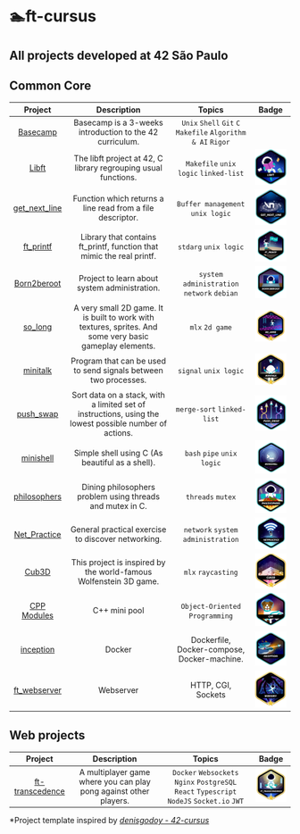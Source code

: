 # 🏊ft-cursus

## All projects developed at 42 São Paulo


## Common Core

|                                      Project                                       |                                               Description                                                |                                           Topics                                           |                                               Badge                                               |
| :--------------------------------------------------------------------------------: | :------------------------------------------------------------------------------------------------------: | :----------------------------------------------------------------------------------------: | :------------------------------------------------------------------------------------------------------: |
|             [Basecamp](https://github.com/nandajfa/Exercicios42Sp)             |                         Basecamp is a 3-weeks introduction to the 42 curriculum.                         |                `Unix` `Shell` `Git` `C` `Makefile` `Algorithm & AI` `Rigor`                |          |
|                [Libft](https://github.com/nandajfa/libft)                |                      The libft project at 42, C library regrouping usual functions.                      |                           `Makefile` `unix logic` `linked-list`                            |     <img src="https://github.com/nandajfa/nandajfa/blob/main/src/libft1.png" />     |
|        [get_next_line](https://github.com/nandajfa/get_next_line)        |                        Function which returns a line read from a file descriptor.                        |                              `Buffer management` `unix logic`                              |    <img src="https://github.com/nandajfa/nandajfa/blob/main/src/gnl.png" />     |
|             [ft_printf](https://github.com/nandajfa/ft_printf)              |                  Library that contains ft_printf, function that mimic the real printf.                   |                                   `stdarg` `unix logic`                                    |   <img src="https://github.com/nandajfa/nandajfa/blob/main/src/ft_printfe.png" />     |
|          [Born2beroot](https://github.com/nandajfa/Born2beRoot)          |                              Project to learn about system administration.                               |                         `system administration` `network` `debian`                         |    <img src="https://github.com/nandajfa/nandajfa/blob/main/src/born2beroote.png" />     |
|              [so_long](https://github.com/nandajfa/so_long)              | A very small 2D game. It is built to work with textures, sprites. And some very basic gameplay elements. |                                      `mlx` `2d game`                                       |    <img src="https://github.com/nandajfa/nandajfa/blob/main/src/so_longm.png" />     |
|             [minitalk](https://github.com/nandajfa/minitalk)             |                     Program that can be used to send signals between two processes.                      |                                   `signal` `unix logic`                                    |         <img src="https://github.com/nandajfa/nandajfa/blob/main/src/minitalkm.png" />     |             
|            [push_swap](https://github.com/nandajfa/push_swap)            |  Sort data on a stack, with a limited set of instructions, using the lowest possible number of actions.  |                                 `merge-sort` `linked-list`                                 |     <img src="https://github.com/nandajfa/nandajfa/blob/main/src/push.png" />     |
|          [minishell](https://github.com/nandajfa/minishell)           |                             Simple shell using C (As beautiful as a shell).                              |                                 `bash` `pipe` `unix logic`                                 |      <img src="https://github.com/nandajfa/nandajfa/blob/main/src/minishell.png" />     |
|         [philosophers](https://github.com/nandajfa/philosophers)         |                        Dining philosophers problem using threads and mutex in C.                         |                                     `threads` `mutex`                                      |    <img src="https://github.com/nandajfa/nandajfa/blob/main/src/philos.png" />     |
|         [Net_Practice](https://github.com/nandajfa/NetPractice)         |                            General practical exercise to discover networking.                            |                             `network` `system administration`                              |    <img src="https://github.com/nandajfa/nandajfa/blob/main/src/net.png" />     |
|               [Cub3D](https://github.com/nandajfa/cub3D)               |                                    This project is inspired by the world-famous Wolfenstein 3D game.                                     |                                     `mlx` `raycasting`                                      |    <img src="https://github.com/nandajfa/nandajfa/blob/main/src/cub3d.png" />     |
| [CPP Modules](https://github.com/nandajfa/CPP) |                                           C++ mini pool                                            | `Object-Oriented Programming` |  <img src="https://github.com/nandajfa/nandajfa/blob/main/src/cpp.png" />     |
|            [inception](https://github.com/nandajfa/inception)            |                                                  Docker                                                  |                        Dockerfile, Docker-compose, Docker-machine.                         |    <img src="https://github.com/nandajfa/nandajfa/blob/main/src/inception.png" />     |
|           [ft_webserver](https://github.com/nandajfa/webserv)            |                                                Webserver                                                 |                                     HTTP, CGI, Sockets                                     |   <img src="https://github.com/nandajfa/nandajfa/blob/main/src/webserv.png" />     |

## Web projects

|                             Project                              |                            Description                            |                                           Topics                                           |                                           Badge                                           |
| :--------------------------------------------------------------: | :---------------------------------------------------------------: | :----------------------------------------------------------------------------------------: | :----------------------------------------------------------------------------------------: |
| [ft-transcedence](https://github.com/nandajfa/ft_transcendence) | A multiplayer game where you can play pong against other players. | `Docker` `Websockets` `Nginx` `PostgreSQL` `React` `Typescript` `NodeJS` `Socket.io` `JWT` | <img src="https://github.com/nandajfa/nandajfa/blob/main/src/transcendence.png" />     |


\*Project template inspired by [<em>denisgodoy - 42-cursus</em>](https://github.com//denisgodoy/42-cursus/)

